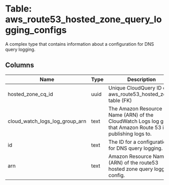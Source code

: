 
# Table: aws_route53_hosted_zone_query_logging_configs
A complex type that contains information about a configuration for DNS query logging.
## Columns
| Name        | Type           | Description  |
| ------------- | ------------- | -----  |
|hosted_zone_cq_id|uuid|Unique CloudQuery ID of aws_route53_hosted_zones table (FK)|
|cloud_watch_logs_log_group_arn|text|The Amazon Resource Name (ARN) of the CloudWatch Logs log group that Amazon Route 53 is publishing logs to.|
|id|text|The ID for a configuration for DNS query logging.|
|arn|text|Amazon Resource Name (ARN) of the route53 hosted zone query logging config.|
